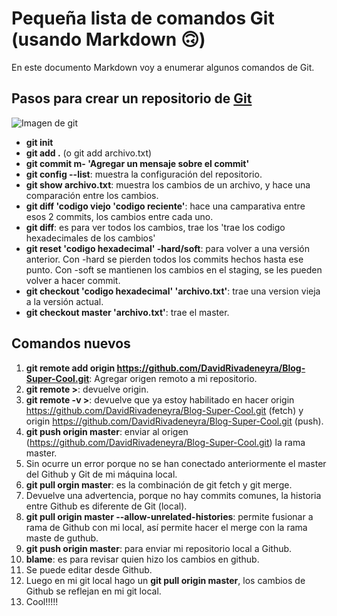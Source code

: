 # Pequeña lista de comandos Git (usando Markdown 🙃)

En este documento Markdown voy a enumerar algunos comandos de Git.

## Pasos para crear un repositorio de [Git]

![Imagen de git][ImgenGit]

* **git init**
* **git add .** (o git add archivo.txt)
* **git commit m- 'Agregar un mensaje sobre el commit'**
* **git config --list**: muestra la configuración del repositorio.
* **git show archivo.txt**: muestra los cambios de un archivo, y hace una comparación entre los cambios.
* **git diff 'codigo viejo 'codigo reciente'**: hace una camparativa entre esos 2 commits, los cambios entre cada uno.
* **git diff**: es para ver todos los cambios, trae los 'trae los codigo hexadecimales de los cambios'
* **git reset 'codigo hexadecimal' -hard/soft**: para volver a una versión anterior. Con -hard se pierden todos los commits hechos hasta ese punto. Con -soft se mantienen los cambios en el staging, se les pueden volver a hacer commit.
* **git checkout 'codigo hexadecimal' 'archivo.txt'**: trae una version vieja a la versión actual.
* **git checkout master 'archivo.txt'**: trae el master.

## Comandos nuevos

1. **git remote add origin https://github.com/DavidRivadeneyra/Blog-Super-Cool.git**: Agregar origen remoto a mi repositorio.
2. **git remote >**: devuelve origin.
3. **git remote -v >**: devuelve que ya estoy habilitado en hacer origin  https://github.com/DavidRivadeneyra/Blog-Super-Cool.git (fetch) y origin  https://github.com/DavidRivadeneyra/Blog-Super-Cool.git (push).
4. **git push origin master**: enviar al origen (https://github.com/DavidRivadeneyra/Blog-Super-Cool.git) la rama master.
5. Sin ocurre un error porque no se han conectado anteriormente el master del Github y Git de mi máquina local.
6. **git pull orgin master**: es la combinación de git fetch y git merge.
7. Devuelve una advertencia, porque no hay commits comunes, la historia entre Github es diferente de Git (local). 
8. **git pull origin master --allow-unrelated-histories**: permite fusionar a rama de Github con mi local, así permite hacer el merge con la rama maste de guthub.
9. **git push origin master**: para enviar mi repositorio local a Github.
10. **blame**: es para revisar quien hizo los cambios en github.
11. Se puede editar desde Github.
12. Luego en mi git local hago un **git pull origin master**, los cambios de Github se reflejan en mi git local.
13. Cool!!!!!


[Git]:https://git-scm.com/
[ImgenGit]:https://git-scm.com/images/logo@2x.png
